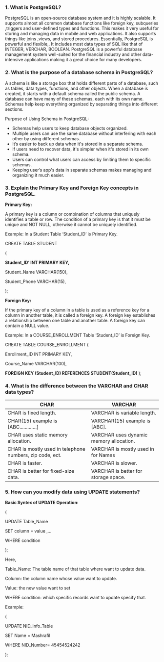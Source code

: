 ### 1. What is PostgreSQL?
PostgreSQL is an open-source database system and it is  highly scalable. It supports almost all  common database functions like foreign key, subqueries ,triggers and user-defined types and functions. This makes it very useful for storing and managing data in mobile and web applications. It also supports things like joins ,views, and stored procedures. Essentially, PostgreSQL is powerful and flexible,. It includes most data types of SQL like that of INTEGER, VERCHAR, BOOLEAN. PostgreSQL is a powerful database management system well-suited for the financial industry and other data-intensive applications making it a great choice for many developers.


### 2. What is the purpose of a database schema in PostgreSQL?
A schema is like a storage box that holds different parts of a database, such as tables, data types, functions, and other objects. When a database is created, it starts with a default schema called the public schema. A database can have many of these schemas, each with its own name. Schemas help keep everything organized by separating things into different sections.

Purpose of Using Schema in PostgreSQL: 
 
- Schemas help users to keep database objects organized.
- Multiple users can use the same database without interfering with each other by using different schemas.
- It’s easier to back up data when it's stored in a separate schema.
- If users need to recover data, it's simpler when it's stored in its own schema.
- Users can control what users can access by limiting them to specific schemas.
- Keeping user’s app's data in separate schemas makes managing and organizing it much easier.


### 3. Explain the Primary Key and Foreign Key concepts in PostgreSQL.
**Primary Key:** 

A primary key is a column or combination of columns that uniquely identifies a table or row. The condition of a primary key is that it must be unique and NOT NULL, otherwise it cannot be uniquely identified.

Example: 
In a Student Table ‘Student_ID’ is Primary Key.


CREATE TABLE STUDENT 

(
  
  **Student_ID’ INT PRIMARY KEY,**
  
  Student_Name VARCHAR(150),
  
  Student_Phone VARCHAR(15),
  
  );
 
**Foreign Key:**

If the primary key of a column in a table is used as a reference key for a column in another table, it is called a foreign key. A foreign key establishes a relationship between one table and another table. A foreign key can contain a NULL value.

Example: 
In a COURSE_ENROLLMENT Table ‘Student_ID’ is Foreign Key.


CREATE TABLE COURSE_ENROLLMENT (
  
  Enrollment_ID INT PRIMARY KEY,
  
  Course_Name VARCHAR(100),
  
  **FOREIGN KEY (Student_ID) REFERENCES STUDENT(Student_ID)**
);

### 4. What is the difference between the VARCHAR and CHAR data types?


| **CHAR**                                | **VARCHAR**                           |
|-----------------------------------------|---------------------------------------|
| CHAR is fixed length.                  | VARCHAR is variable length.          |
| CHAR(15) example is [ABC.............]            | VARCHAR(15) example is [ABC].                  |
| CHAR uses static memory allocation.    | VARCHAR uses dynamic memory allocation. |
| CHAR is mostly used in  telephone numbers, zip code, ect.                  | VARCHAR is mostly used in for Names          |
| CHAR is faster.                        | VARCHAR is slower.                   |
| CHAR is better for fixed-size data.    | VARCHAR is better for storage space. |


### 5. How can you modify data using UPDATE statements?

**Basic Syntex of UPDATE Operation:**

(

UPDATE Table_Name

SET column = value ,…

WHERE condition

);

Here, 

Table_Name: The table name of that table where want to update data.

Column: the column name whose value want to update.

Value: the new value want to set 

WHERE condition: which specific records want to update specify that.

Example:

 (

UPDATE NID_Info_Table

SET Name = Mashrafil

WHERE NID_Number= 45454524242

); 



